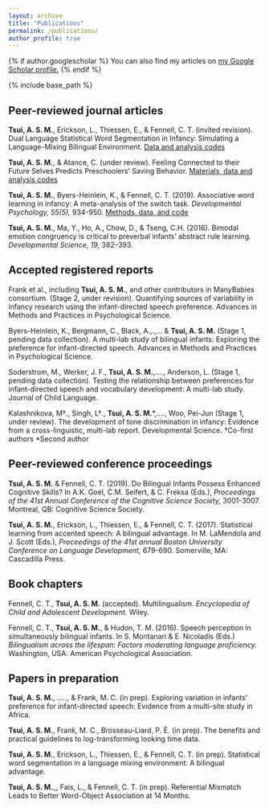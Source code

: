 ```yaml
---
layout: archive
title: "Publications"
permalink: /publications/
author_profile: true
---
```


{% if author.googlescholar %}
  You can also find my articles on <u><a href="{{https://scholar.google.com/citations?user=RelSLDwAAAAJ&hl=en&oi=ao}}">my Google Scholar profile</a>.</u>
{% endif %}

{% include base_path %}

Peer-reviewed journal articles
----

**Tsui, A. S. M.**, Erickson, L., Thiessen, E., & Fennell, C. T. (invited revision). Dual Language Statistical Word Segmentation in Infancy: Simulating a Language-Mixing Bilingual Environment. [Data and analysis codes](https://osf.io/u5vwk/)

**Tsui, A. S. M.**, & Atance, C. (under review). Feeling Connected to their Future Selves Predicts Preschoolers’ Saving Behavior. [Materials, data and analysis codes](https://osf.io/C7546/)

**Tsui, A. S. M.**, Byers-Heinlein, K., & Fennell, C. T. (2019). Associative word learning in infancy: A meta-analysis of the switch task. _Developmental Psychology, 55(5),_ 934-950. [Methods, data, and code](https://osf.io/uwe8g/)

**Tsui, A. S. M.**, Ma, Y., Ho, A., Chow, D., & Tseng, C.H. (2016). Bimodal emotion congruency is critical to preverbal infants’ abstract rule learning. _Developmental Science, 19,_ 382–393. 

Accepted registered reports
----

Frank et al., including **Tsui, A. S. M.**, and other contributors in ManyBabies consortium. (Stage 2, under revision). Quantifying sources of variability in infancy research using the infant-directed speech preference. Advances in Methods and Practices in Psychological Science. 

Byers-Heinlein, K., Bergmann, C., Black, A.,.,… & **Tsui, A. S. M.** (Stage 1, pending data collection). A multi-lab study of bilingual infants: Exploring the preference for infant-directed speech. Advances in Methods and Practices in Psychological Science. 

Soderstrom, M., Werker, J. F., **Tsui, A. S. M.**,…., Anderson, L. (Stage 1, pending data collection). Testing the relationship between preferences for infant-directed speech and vocabulary development: A multi-lab study. Journal of Child Language.

Kalashnikova, M†., Singh, L†., **Tsui, A. S. M.***,…., Woo, Pei-Jun (Stage 1, under review). The development of tone discrimination in infancy: Evidence from a cross-linguistic, multi-lab report. Developmental Science.
†Co-first authors *Second author

Peer-reviewed conference proceedings
----

**Tsui, A. S. M.** & Fennell, C. T. (2019). Do Bilingual Infants Possess Enhanced Cognitive Skills? In A.K. Goel, C.M. Seifert, & C. Freksa (Eds.), _Proceedings of the 41st Annual Conference of the Cognitive Science Society,_ 3001-3007. Montreal, QB: Cognitive Science Society.

**Tsui, A. S. M.**, Erickson, L., Thiessen, E., & Fennell, C. T. (2017). Statistical learning from accented speech: A bilingual advantage. In M. LaMendola and J. Scott (Eds.), _Proceedings of the 41st annual Boston University Conference on Language Development,_ 679-690. Somerville, MA: Cascadilla Press. 

Book chapters
----

Fennell, C. T., **Tsui, A. S. M.** (accepted). Multilingualism. _Encyclopedia of Child and Adolescent Development._ Wiley.

Fennell, C. T., **Tsui, A. S. M.**, & Hudon, T. M. (2016). Speech perception in simultaneously bilingual infants. In S. Montanari & E. Nicoladis (Eds.) _Bilingualism across the lifespan: Factors moderating language proficiency._ Washington, USA: American Psychological Association.

Papers in preparation
----

**Tsui, A. S. M.**, ….., & Frank, M. C. (in prep). Exploring variation in infants’ preference for infant-directed speech: Evidence from a multi-site study in Africa. 

**Tsui, A. S. M.**, Frank, M. C., Brosseau-Liard, P. È. (in prep). The benefits and practical guidelines to log-transforming looking time data. 

**Tsui, A. S. M.**, Erickson, L., Thiessen, E., & Fennell, C. T. (in prep). Statistical word segmentation in a language mixing environment: A bilingual advantage.

**Tsui, A. S. M.**_, Fais, L., & Fennell, C. T. (in prep). Referential Mismatch Leads to Better Word-Object Association at 14 Months.
